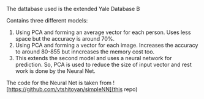 The dattabase used is the extended Yale Database B

Contains three different models:
1. Using PCA and forming an average vector for each person. Uses less space but the accuracy is around 70%.
2. Using PCA and forming a vector for each image. Increases the accuracy to around 80-855 but inncreases the memory cost too.
3. This extends the second model and uses a neural network for prediction. So, PCA is used to reduce the size of input vector and rest work is done by the Neural Net. 

The code for the Neural Net is taken from ![https://github.com/vtshitoyan/simpleNN](this repo)
